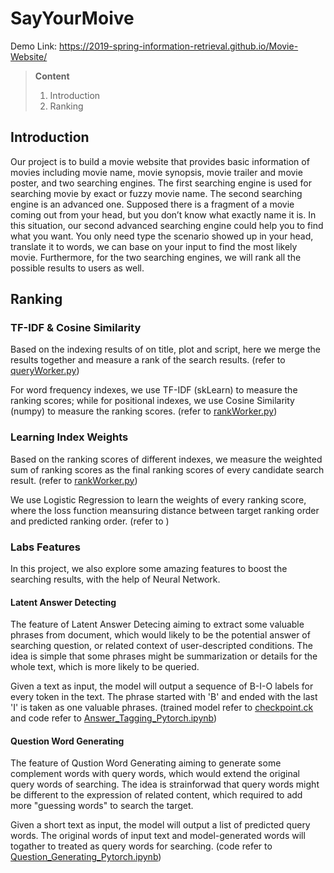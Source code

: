# SayYourMoive
Demo Link: https://2019-spring-information-retrieval.github.io/Movie-Website/


> **Content**
> 1. Introduction
> 0. Ranking


## Introduction
Our project is to build a movie website that provides basic information of movies including movie name, movie synopsis, movie trailer and movie poster, and two searching engines. The first searching engine is used for searching movie by exact or fuzzy movie name. The second searching engine is an advanced one. Supposed there is a fragment of a movie coming out from your head, but you don’t know what exactly name it is. In this situation, our second advanced searching engine could help you to find what you want. You only need type the scenario showed up in your head, translate it to words, we can base on your input to find the most likely movie. Furthermore, for the two searching engines, we will rank all the possible results to users as well.


## Ranking


### TF-IDF & Cosine Similarity



Based on the indexing results of on title, plot and script, here we merge the results together and measure a rank of the search results. (refer to [queryWorker.py](https://github.com/2019-Spring-Information-Retrieval/backend/blob/master/queryWorker.py))


For word frequency indexes, we use TF-IDF (skLearn) to measure the ranking scores; while for positional indexes, we use Cosine Similarity (numpy) to measure the ranking scores. (refer to [rankWorker.py](https://github.com/2019-Spring-Information-Retrieval/backend/blob/master/rankWorker.py#L167))


### Learning Index Weights

Based on the ranking scores of different indexes, we measure the weighted sum of ranking scores as the final ranking scores of every candidate search result. (refer to [rankWorker.py](https://github.com/2019-Spring-Information-Retrieval/backend/blob/master/rankWorker.py#L11))

We use Logistic Regression to learn the weights of every ranking score, where the loss function meansuring distance between target ranking order and predicted ranking order. (refer to []())


### Labs Features

In this project, we also explore some amazing features to boost the searching results, with the help of Neural Network.


#### Latent Answer Detecting

The feature of Latent Answer Detecing aiming to extract some valuable phrases from document, which would likely to be the potential answer of searching question, or related context of user-descripted conditions. The idea is simple that some phrases might be summarization or details for the whole text, which is more likely to be queried.

Given a text as input, the model will output a sequence of B-I-O labels for every token in the text. The phrase started with 'B' and ended with the last 'I' is taken as one valuable phrases. (trained model refer to [checkpoint.ck](https://drive.google.com/open?id=1He2n7msauGPDNHqXwSTH6CiJqKNqZVLp) and code refer to [Answer_Tagging_Pytorch.ipynb](https://drive.google.com/open?id=1WjDMs_RH7R1xSHzM3hQd3tuOj0gZZJdq))



#### Question Word Generating

The feature of Qustion Word Generating aiming to generate some complement words with query words, which would extend the original query words of searching. The idea is strainforwad that query words might be different to the expression of related content, which required to add more "guessing words" to search the target.

Given a short text as input, the model will output a list of predicted query words. The original words of input text and model-generated words will togather to treated as query words for searching. (code refer to [Question_Generating_Pytorch.ipynb](https://drive.google.com/open?id=1O6os8qgnBxFe-UOaAQizG_IUFOx8x0U8))






